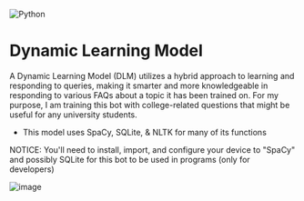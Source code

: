 ![Python](https://img.shields.io/badge/python-3670A0?style=for-the-badge&logo=python&logoColor=ffdd54)

# Dynamic Learning Model
A Dynamic Learning Model (DLM) utilizes a hybrid approach to learning and responding to queries, making it smarter and more knowledgeable in responding to various FAQs about a topic it has been trained on. For my purpose, I am training this bot with college-related questions that might be useful for any university students. 

* This model uses SpaCy, SQLite, & NLTK for many of its functions

NOTICE: You'll need to install, import, and configure your device to "SpaCy" and possibly SQLite for this bot to be used in programs (only for developers)


![image](https://github.com/user-attachments/assets/b7490274-e3e7-464a-a9e6-89bb7349f6df)

